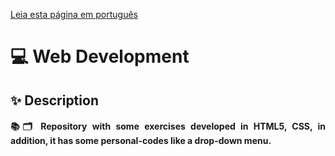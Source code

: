 <a href="README_portuguese.md" target="_blank">Leia esta página em português<a/> 

# 💻 Web Development

## ✨ Description

#### <p align="justify">📚🗂 Repository with some exercises developed in HTML5, CSS, in addition, it has some personal-codes like a drop-down menu.</p>
